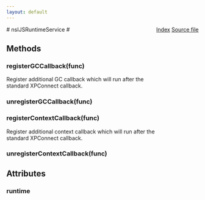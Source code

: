 ```yaml
---
layout: default
---
```

<div class='links' style='float:right'><a href="../index.html">Index</a>
<a href="http://dxr.mozilla.org/mozilla-central/source/js/xpconnect/idl/nsIJSRuntimeService.idl">Source file</a>
</div>
# nsIJSRuntimeService #

## Methods ##

### registerGCCallback(func) ###
  
Register additional GC callback which will run after the  
standard XPConnect callback.  
  

### unregisterGCCallback(func) ###

### registerContextCallback(func) ###
  
Register additional context callback which will run after the  
standard XPConnect callback.  
  

### unregisterContextCallback(func) ###

## Attributes ##

### runtime ###
